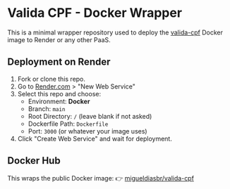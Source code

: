 # Valida CPF - Docker Wrapper

This is a minimal wrapper repository used to deploy the [valida-cpf](https://hub.docker.com/r/migueldiasbr/valida-cpf) Docker image to Render or any other PaaS.

## Deployment on Render

1. Fork or clone this repo.
2. Go to [Render.com](https://render.com) > "New Web Service"
3. Select this repo and choose:
   - Environment: **Docker**
   - Branch: `main`
   - Root Directory: `/` (leave blank if not asked)
   - Dockerfile Path: `Dockerfile`
   - Port: `3000` (or whatever your image uses)
4. Click "Create Web Service" and wait for deployment.

## Docker Hub

This wraps the public Docker image:
👉 [migueldiasbr/valida-cpf](https://hub.docker.com/r/migueldiasbr/valida-cpf)
